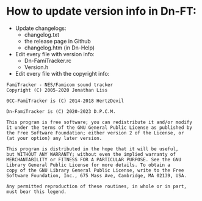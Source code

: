 # How to update version info in Dn-FT:

- Update changelogs:
	- changelog.txt
	- the release page in Github
	- changelog.htm (in Dn-Help)
- Edit every file with version info:
	- Dn-FamiTracker.rc
	- Version.h
- Edit every file with the copyright info:
```
FamiTracker - NES/Famicom sound tracker
Copyright (C) 2005-2020 Jonathan Liss

0CC-FamiTracker is (C) 2014-2018 HertzDevil

Dn-FamiTracker is (C) 2020-2023 D.P.C.M.

This program is free software; you can redistribute it and/or modify
it under the terms of the GNU General Public License as published by
the Free Software Foundation; either version 2 of the License, or
(at your option) any later version.

This program is distributed in the hope that it will be useful,
but WITHOUT ANY WARRANTY; without even the implied warranty of
MERCHANTABILITY or FITNESS FOR A PARTICULAR PURPOSE. See the GNU
Library General Public License for more details. To obtain a
copy of the GNU Library General Public License, write to the Free
Software Foundation, Inc., 675 Mass Ave, Cambridge, MA 02139, USA.

Any permitted reproduction of these routines, in whole or in part,
must bear this legend.
```
